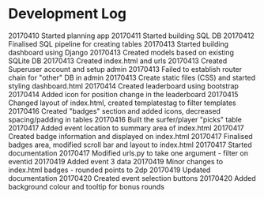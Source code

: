 # Development Log

20170410 Started planning app
20170411 Started building SQL DB
20170412 Finalised SQL pipeline for creating tables
20170413 Started building dashboard using Django
20170413 Created models based on existing SQLite DB
20170413 Created index.html and urls 
20170413 Created Superuser account and setup admin
20170413 Failed to establish router chain for "other" DB in admin
20170413 Create static files (CSS) and started styling dashboard.html
20170414 Created leaderboard using bootstrap
20170414 Added icon for position change in the leaderboard
20170415 Changed layout of index.html, created templatestag to filter templates
20170416 Created "badges" section and added icons, decreased spacing/padding in tables
20170416 Built the surfer/player "picks" table
20170417 Added event location to summary area of index.html
20170417 Created badge information and displayed on index.html
20170417 Finalised badges area, modified scroll bar and layout to index.html
20170417 Started documentation
20170417 Modified urls.py to take one argument - filter on eventid
20170419 Added event 3 data
20170419 Minor changes to index.html badges - rounded points to 2dp
20170419 Updated documentation
20170420 Created event selection buttons
20170420 Added background colour and tooltip for bonus rounds

